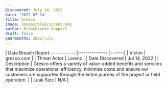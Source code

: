 ```yaml
---
Discovered: July 14, 2022
date: '2022-07-14'
title: Gresco
image: images/blog/Lorenz.png
author: Breachsense Support
draft: false
yearmonths: 2022/july
---
```


| Data Breach Report------------:     |:-------------:    | :-----:|
| Victim      | gresco.com      | 
| Threat Actor      | Lorenz      | 
| Date Discovered      | Jul 14, 2022      | 
| Description      | Gresco offers a variety of value-added benefits and services that maximize operational efficiency, minimize costs and ensure our customers are supported through the entire journey of the project or field operation.      | 
| Leak Size      | N/A      | 

